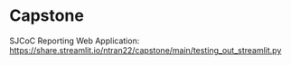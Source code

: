 # Capstone

SJCoC Reporting Web Application: https://share.streamlit.io/ntran22/capstone/main/testing_out_streamlit.py
